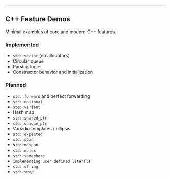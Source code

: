 
---

## C++ Feature Demos

Minimal examples of core and modern C++ features.

### Implemented

* `std::vector` (no allocators)
* Circular queue
* Parsing logic
* Constructor behavior and initialization

### Planned

* `std::forward` and perfect forwarding
* `std::optional`
* `std::variant`
* Hash map
* `std::shared_ptr`
* `std::unique_ptr`
* Variadic templates / ellipsis
* `std::expected`
* `std::span`
* `std::mdspan`
* `std::mutex`
* `std::semaphore`
* `implenemting user defined literals`
* `std::string`
* `std::swap`


